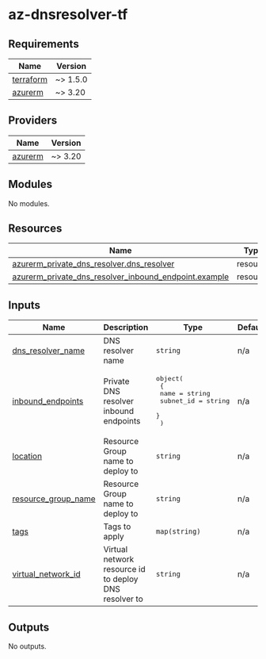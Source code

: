 # az-dnsresolver-tf
<!-- BEGIN_TF_DOCS -->
## Requirements

| Name | Version |
|------|---------|
| <a name="requirement_terraform"></a> [terraform](#requirement\_terraform) | ~> 1.5.0 |
| <a name="requirement_azurerm"></a> [azurerm](#requirement\_azurerm) | ~> 3.20 |

## Providers

| Name | Version |
|------|---------|
| <a name="provider_azurerm"></a> [azurerm](#provider\_azurerm) | ~> 3.20 |

## Modules

No modules.

## Resources

| Name | Type |
|------|------|
| [azurerm_private_dns_resolver.dns_resolver](https://registry.terraform.io/providers/hashicorp/azurerm/latest/docs/resources/private_dns_resolver) | resource |
| [azurerm_private_dns_resolver_inbound_endpoint.example](https://registry.terraform.io/providers/hashicorp/azurerm/latest/docs/resources/private_dns_resolver_inbound_endpoint) | resource |

## Inputs

| Name | Description | Type | Default | Required |
|------|-------------|------|---------|:--------:|
| <a name="input_dns_resolver_name"></a> [dns\_resolver\_name](#input\_dns\_resolver\_name) | DNS resolver name | `string` | n/a | yes |
| <a name="input_inbound_endpoints"></a> [inbound\_endpoints](#input\_inbound\_endpoints) | Private DNS resolver inbound endpoints | <pre>object(<br>    {<br>      name      = string<br>      subnet_id = string<br>    }<br>  )</pre> | n/a | yes |
| <a name="input_location"></a> [location](#input\_location) | Resource Group name to deploy to | `string` | n/a | yes |
| <a name="input_resource_group_name"></a> [resource\_group\_name](#input\_resource\_group\_name) | Resource Group name to deploy to | `string` | n/a | yes |
| <a name="input_tags"></a> [tags](#input\_tags) | Tags to apply | `map(string)` | n/a | yes |
| <a name="input_virtual_network_id"></a> [virtual\_network\_id](#input\_virtual\_network\_id) | Virtual network resource id to deploy DNS resolver to | `string` | n/a | yes |

## Outputs

No outputs.
<!-- END_TF_DOCS -->
